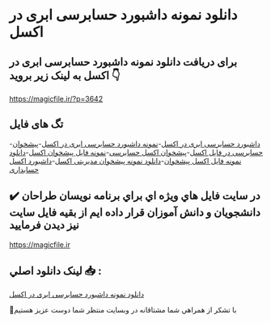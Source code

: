 # دانلود نمونه داشبورد حسابرسی ابری در اکسل

## برای دریافت دانلود نمونه داشبورد حسابرسی ابری در اکسل به لینک زیر بروید 👇

https://magicfile.ir/?p=3642

## تگ های فایل

-[داشبورد حسابرسی ابری در اکسل](https://magicfile.ir/product/%d9%86%d9%85%d9%88%d9%86%d9%87-%d8%af%d8%a7%d8%b4%d8%a8%d9%88%d8%b1%d8%af-%d8%ad%d8%b3%d8%a7%d8%a8%d8%b1%d8%b3%db%8c-%d8%a7%d8%a8%d8%b1%db%8c-%d8%af%d8%b1-%d8%a7%da%a9%d8%b3%d9%84/)-[نمونه داشبورد حسابرسی ابری در اکسل](https://magicfile.ir/product/%d9%86%d9%85%d9%88%d9%86%d9%87-%d8%af%d8%a7%d8%b4%d8%a8%d9%88%d8%b1%d8%af-%d8%ad%d8%b3%d8%a7%d8%a8%d8%b1%d8%b3%db%8c-%d8%a7%d8%a8%d8%b1%db%8c-%d8%af%d8%b1-%d8%a7%da%a9%d8%b3%d9%84/)-[پیشخوان حسابرسی در فایل اکسل](https://magicfile.ir/product/%d9%86%d9%85%d9%88%d9%86%d9%87-%d8%af%d8%a7%d8%b4%d8%a8%d9%88%d8%b1%d8%af-%d8%ad%d8%b3%d8%a7%d8%a8%d8%b1%d8%b3%db%8c-%d8%a7%d8%a8%d8%b1%db%8c-%d8%af%d8%b1-%d8%a7%da%a9%d8%b3%d9%84/)-[پیشخوان اکسل حسابرسی](https://magicfile.ir/product/%d9%86%d9%85%d9%88%d9%86%d9%87-%d8%af%d8%a7%d8%b4%d8%a8%d9%88%d8%b1%d8%af-%d8%ad%d8%b3%d8%a7%d8%a8%d8%b1%d8%b3%db%8c-%d8%a7%d8%a8%d8%b1%db%8c-%d8%af%d8%b1-%d8%a7%da%a9%d8%b3%d9%84/)-[نمونه فایل پیشخوان اکسل](https://magicfile.ir/product/%d9%86%d9%85%d9%88%d9%86%d9%87-%d8%af%d8%a7%d8%b4%d8%a8%d9%88%d8%b1%d8%af-%d8%ad%d8%b3%d8%a7%d8%a8%d8%b1%d8%b3%db%8c-%d8%a7%d8%a8%d8%b1%db%8c-%d8%af%d8%b1-%d8%a7%da%a9%d8%b3%d9%84/)-[دانلود نمونه فایل اکسل پیشخوان](https://magicfile.ir/product/%d9%86%d9%85%d9%88%d9%86%d9%87-%d8%af%d8%a7%d8%b4%d8%a8%d9%88%d8%b1%d8%af-%d8%ad%d8%b3%d8%a7%d8%a8%d8%b1%d8%b3%db%8c-%d8%a7%d8%a8%d8%b1%db%8c-%d8%af%d8%b1-%d8%a7%da%a9%d8%b3%d9%84/)-[دانلود نمونه پیشخوان مدیریتی اکسل](https://magicfile.ir/product/%d9%86%d9%85%d9%88%d9%86%d9%87-%d8%af%d8%a7%d8%b4%d8%a8%d9%88%d8%b1%d8%af-%d8%ad%d8%b3%d8%a7%d8%a8%d8%b1%d8%b3%db%8c-%d8%a7%d8%a8%d8%b1%db%8c-%d8%af%d8%b1-%d8%a7%da%a9%d8%b3%d9%84/)-[داشبورد اکسل حسابداری](https://magicfile.ir/product/%d9%86%d9%85%d9%88%d9%86%d9%87-%d8%af%d8%a7%d8%b4%d8%a8%d9%88%d8%b1%d8%af-%d8%ad%d8%b3%d8%a7%d8%a8%d8%b1%d8%b3%db%8c-%d8%a7%d8%a8%d8%b1%db%8c-%d8%af%d8%b1-%d8%a7%da%a9%d8%b3%d9%84/)

## ✔️ در سايت فايل هاي ويژه اي براي برنامه نويسان طراحان دانشجويان و دانش آموزان قرار داده ايم از بقيه فايل سايت نيز ديدن فرماييد

https://magicfile.ir


## لينک دانلود اصلي 📥 :

[دانلود نمونه داشبورد حسابرسی ابری در اکسل](https://magicfile.ir/product/%d9%86%d9%85%d9%88%d9%86%d9%87-%d8%af%d8%a7%d8%b4%d8%a8%d9%88%d8%b1%d8%af-%d8%ad%d8%b3%d8%a7%d8%a8%d8%b1%d8%b3%db%8c-%d8%a7%d8%a8%d8%b1%db%8c-%d8%af%d8%b1-%d8%a7%da%a9%d8%b3%d9%84/) 


🙏با تشکر از همراهي شما مشتاقانه در وبسایت منتظر شما دوست عزیز هستیم


